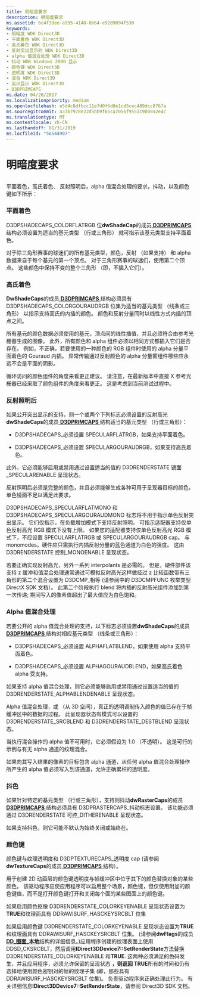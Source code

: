 ```yaml
---
title: 明暗度要求
description: 明暗度要求
ms.assetid: 6c4f3dee-a955-4140-8b64-e9289094f530
keywords:
- 明暗度 WDK Direct3D
- 平面着色 WDK Direct3D
- 高氏着色 WDK Direct3D
- 反射突出显示的 WDK Direct3D
- alpha 值混合处理 WDK Direct3D
- 抖动 WDK Windows 2000 显示
- 颜色键 WDK Direct3D
- 透明度 WDK Direct3D
- 混合 WDK Direct3D
- 突出显示 WDK Direct3D
- D3DPRIMCAPS
ms.date: 04/20/2017
ms.localizationpriority: medium
ms.openlocfilehash: e5d4c8dfbcc11e7d0f6d8e1cd5cec489dcc8767a
ms.sourcegitcommit: a33b7978e22d5bb9f65ca7056f955319049a2e4c
ms.translationtype: MT
ms.contentlocale: zh-CN
ms.lasthandoff: 01/31/2019
ms.locfileid: "56544907"
---
```

# <a name="shading-requirements"></a>明暗度要求


## <span id="ddk_shading_requirements_gg"></span><span id="DDK_SHADING_REQUIREMENTS_GG"></span>


平面着色，高氏着色、 反射照明后，alpha 值混合处理的要求，抖动，以及颜色键如下所示：

### <a name="span-idflatshadingspanspan-idflatshadingspanflat-shading"></a><span id="flat_shading"></span><span id="FLAT_SHADING"></span>平面着色

D3DPSHADECAPS\_COLORFLATRGB 位**dwShadeCap**的成员[ **D3DPRIMCAPS** ](https://msdn.microsoft.com/library/windows/hardware/ff549034)结构必须设置为适当的基元类型 （行或三角形） 就可指示该基元类型支持平面着色。

对于除三角形赛事的球迷们的所有基元类型，颜色，反射 （如果支持） 和 alpha 数据来自于每个基元的第一个顶点。 对于三角形赛事的球迷们，使用第二个顶点。 这些颜色中保持不变的整个三角形 （即，不插入它们）。

### <a name="span-idgouraudshadingspanspan-idgouraudshadingspangouraud-shading"></a><span id="gouraud_shading"></span><span id="GOURAUD_SHADING"></span>高氏着色

**DwShadeCaps**的成员[ **D3DPRIMCAPS** ](https://msdn.microsoft.com/library/windows/hardware/ff549034)结构必须具有 D3DPSHADECAPS\_COLORGOURAUDRGB 位集为适当的基元类型 （线条或三角形） 以指示支持高氏的内插的颜色。 颜色和反射分量同时以线性方式内插的顶点之间。

所有基元的颜色数据必须使用的基元，顶点间的线性插值，并且必须符合由参考光栅器生成的图像。 此外，所有颜色和 alpha 组件必须以相同方式都插入它们是否存在。 例如，不正确，若要使用的一种颜色的 RGB 组件时使用的 alpha 分量平面着色的 Gouraud 内插。 异常传输通过反射颜色的 alpha 分量雾组件哪些应永远不会是平面的阴影。

循环访问的颜色组件的角度来看更正建议。 请注意，在最新版本中直接 X 参考光栅器已经采取了颜色组件的角度来看更正。 这是考虑到当前测试过程中。

### <a name="span-idspecularhighlightingspanspan-idspecularhighlightingspanspecular-highlighting"></a><span id="specular_highlighting"></span><span id="SPECULAR_HIGHLIGHTING"></span>反射照明后

如果公开突出显示的支持，则一个或两个下列标志必须设置的反射高光**dwShadeCaps**的成员[ **D3DPRIMCAPS** ](https://msdn.microsoft.com/library/windows/hardware/ff549034)结构适当的基元类型 （行或三角形）：

-   D3DPSHADECAPS\_必须设置 SPECULARFLATRGB，如果支持平面着色。

-   D3DPSHADECAPS\_必须设置 SPECULARGOURAUDRGB，如果支持高氏着色。

此外，它必须能够启用或禁用通过设置适当的值的 D3DRENDERSTATE 镜面\_SPECULARENABLE 呈现状态。

反射照明后必须是完整的颜色，并且必须能够生成各种可用于呈现器目标的颜色。 单色镜面不足以满足此要求。

D3DPSHADECAPS\_SPECULARFLATMONO 和 D3DPSHADECAPS\_SPECULARGOURAUDMONO 标志将不用于指示单色反射突出显示。 它们仅指示，在负载增加模式下支持反射照明。 可指示适配器支持仅单色反射高光 RGB 模式下没有上限。 如果您的适配器支持仅单色反射高光 RGB 模式下，不应设置 SPECULARFLATRGB 或 SPECULARGOURAUDRGB cap。 与 monomodes，硬件应只需执行内插反射分量的蓝色通道为白色的强度。 这由 D3DRENDERSTATE 控制\_MONOENABLE 呈现状态。

若要正确实现反射高光，另外一系列 interpolants 是必需的。 但是，硬件部件该支持 z 缓冲和值混合处理通常通过可模拟反射高光这样做经过 z 比较函数带有三角形的第二个混合设置为 D3DCMP\_相等 (请参阅中的 D3DCMPFUNC 枚举类型DirectX SDK 文档）。 此第二个阶段执行 blend 将内插的反射高光组件添加到第一次传递; 期间写入的像素值超出了最大值应为白色饱和。

### <a name="span-idalphablendingspanspan-idalphablendingspanalpha-blending"></a><span id="alpha_blending"></span><span id="ALPHA_BLENDING"></span>Alpha 值混合处理

若要公开的 alpha 值混合处理的支持，以下标志必须设置**dwShadeCaps**的成员[ **D3DPRIMCAPS** ](https://msdn.microsoft.com/library/windows/hardware/ff549034)结构对相应基元类型 （线条或三角形）：

-   D3DPSHADECAPS\_必须设置 ALPHAFLATBLEND，如果使用 alpha 支持平面着色。

-   D3DPSHADECAPS\_必须设置 ALPHAGOURAUDBLEND，如果高氏着色 alpha 受支持。

如果支持 alpha 值混合处理，则它必须能够启用或禁用通过设置适当的值的 D3DRENDERSTATE\_ALPHABLENDENABLE 呈现状态。

Alpha 值混合处理，或 （从 3D 空间），真正的透明调制传入颜色的值已存在于帧缓冲区中的数据的过程。 此呈现器状态有模式可以设置的 D3DRENDERSTATE\_SRCBLEND 和 D3DRENDERSTATE\_DESTBLEND 呈现状态。

当执行混合操作的 alpha 值不可用时，它必须假设为 1.0 （不透明）。 这是可行的示例与有无 alpha 通道的纹理混合。

如果向其写入结果的像素的目标包含 alpha 通道，从任何 alpha 值混合处理操作所产生的 alpha 值必须写入到该通道，允许正确累积的透明度。

### <a name="span-idditheringspanspan-idditheringspandithering"></a><span id="dithering"></span><span id="DITHERING"></span>抖色

如果针对特定的基元类型 （行或三角形），支持则抖动**dwRasterCaps**的成员[ **D3DPRIMCAPS** ](https://msdn.microsoft.com/library/windows/hardware/ff549034)结构必须具有 D3DPRASTERCAPS\_抖动标志设置。 该功能必须通过 D3DRENDERSTATE 可控\_DITHERENABLE 呈现状态。

如果支持抖色，则它可能不默认为始终关闭或始终在。

### <a name="span-idcolorkeyspanspan-idcolorkeyspancolor-key"></a><span id="color_key"></span><span id="COLOR_KEY"></span>颜色键

颜色键与纹理透明度和 D3DPTEXTURECAPS\_透明度 cap (请参阅**dwTextureCaps**的成员[ **D3DPRIMCAPS** ](https://msdn.microsoft.com/library/windows/hardware/ff549034)结构）。

用于创建 2D 动画层的颜色键透明度与帧缓冲区中位于其下的颜色替换对象的某些颜色。 该驱动程序应使应用程序可以启用整个场景，颜色键，但仅使用附加的颜色键值，而不是打开颜色键打开和关闭每个面的某些图面上的颜色键。

如果启用颜色抠像 D3DRENDERSTATE\_COLORKEYENABLE 呈现状态设置为**TRUE**和纹理面具有 DDRAWISURF\_HASCKEYSRCBLT 位集

如果启用颜色键 D3DRENDERSTATE\_COLORKEYENABLE 呈现状态设置为**TRUE**和纹理面具有 DDRAWISURF\_HASCKEYSRCBLT 位集。 (请参阅**dwFlags**的成员[ **DD\_图面\_本地**](https://msdn.microsoft.com/library/windows/hardware/ff551733)结构的详细信息。)应用程序创建的纹理表面上使用 DDSD\_CKSRCBLT，然后调用**IDirect3DDevice7::SetRenderState**方法替换 D3DRENDERSTATE\_COLORKEYENABLE 和**TRUE**. 这两种必须满足的色码发生，并且应用程序，必须允许保留的呈现状态 **，则返回 TRUE**所有的时间和仍有选择地使用颜色密钥对的帧的纹理子集 (即，那些具有DDRAWISURF\_HASCKEYSRCBLT 位集)。 负责驱动程序来正确处理此行为。 有关详细信息**IDirect3DDevice7::SetRenderState**，请参阅 Direct3D SDK 文档。

 

 





